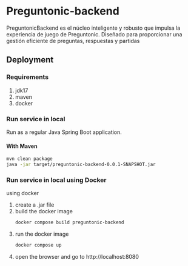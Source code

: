 # Preguntonic-backend
PreguntonicBackend es el núcleo inteligente y robusto que impulsa la experiencia de juego de Preguntonic. Diseñado para proporcionar una gestión eficiente de preguntas, respuestas y partidas

## Deployment

### Requirements

1. jdk17
2. maven
3. docker

### Run service in local 

Run as a regular Java Spring Boot application.

#### With Maven

```bash
mvn clean package
java -jar target/preguntonic-backend-0.0.1-SNAPSHOT.jar
```

### Run service in local using Docker
using docker 
1. create a .jar file
2. build the docker image
    ```bash
    docker compose build preguntonic-backend
    ```
3. run the docker image
    ```bash
    docker compose up
    ```
4. open the browser and go to http://localhost:8080

